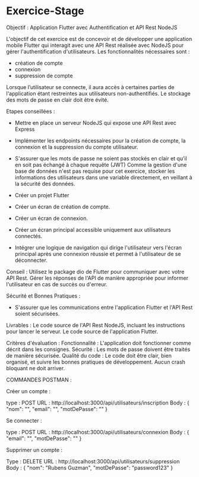 # Exercice-Stage

Objectif : Application Flutter avec Authentification et API Rest NodeJS

L'objectif de cet exercice est de concevoir et de développer une application mobile Flutter qui interagit avec une API Rest réalisée avec NodeJS pour gérer l'authentification d'utilisateurs. Les fonctionnalités nécessaires sont : 
- création de compte
- connexion
- suppression de compte

Lorsque l’utilisateur se connecte, il aura accès à certaines parties de l'application étant restreintes aux utilisateurs non-authentifiés. 
Le stockage des mots de passe en clair doit être évité.

Etapes conseillées :

- Mettre en place un serveur NodeJS qui expose une API Rest avec Express
- Implémenter les endpoints nécessaires pour la création de compte, la connexion et la suppression du compte utilisateur.
- S'assurer que les mots de passe ne soient pas stockés en clair et qu’il en soit pas échangé à chaque requête (JWT)
Comme la gestion d'une base de données n'est pas requise pour cet exercice, stocker les informations des utilisateurs dans une variable directement, en veillant à la sécurité des données.

- Créer un projet Flutter
- Créer un écran de création de compte.
- Créer un écran de connexion.
- Créer un écran principal accessible uniquement aux utilisateurs connectés.
- Intégrer une logique de navigation qui dirige l'utilisateur vers l'écran principal après une connexion réussie et permet à l'utilisateur de se déconnecter.

Conseil : Utilisez le package dio de Flutter pour communiquer avec votre API Rest. 
Gérer les réponses de l'API de manière appropriée pour informer l'utilisateur en cas de succès ou d'erreur.

Sécurité et Bonnes Pratiques :
- S'assurer que les communications entre l'application Flutter et l'API Rest soient sécurisées.

Livrables :
Le code source de l'API Rest NodeJS, incluant les instructions pour lancer le serveur.
Le code source de l'application Flutter.


Critères d'évaluation :
Fonctionnalité : L'application doit fonctionner comme décrit dans les consignes.
Sécurité : Les mots de passe doivent être traités de manière sécurisée.
Qualité du code : Le code doit être clair, bien organisé, et suivre les bonnes pratiques de développement. Aucun crash bloquant ne doit arriver.



COMMANDES POSTMAN :

Créer un compte :

type : POST
URL : http://localhost:3000/api/utilisateurs/inscription
Body : 
{
    "nom": "",
    "email": "",
    "motDePasse": ""
}

Se connecter :

type : POST
URL : http://localhost:3000/api/utilisateurs/connexion
Body : 
{
    "email": "",
    "motDePasse": ""
}

Supprimer un compte : 

Type : DELETE
URL : http://localhost:3000/api/utilisateurs/suppression
Body : 
{
    "nom": "Rubens Guzman",
    "motDePasse": "password123"
}
